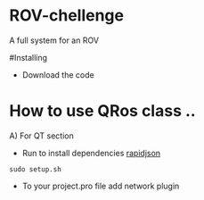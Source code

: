 # ROV-chellenge
A full system for an ROV

#Installing
- Download the code 

# How to use QRos class ..
A) For QT section
  - Run to install dependencies [rapidjson](https://github.com/Tencent/rapidjson)
  ```
  sudo setup.sh
  ```
  - To your project.pro file add network plugin
